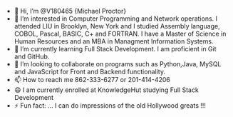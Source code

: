 - 👋 Hi, I’m @V180465 {Michael Proctor}
- 👀 I’m interested in Computer Programming and Network operations.  I attended LIU in Brooklyn, New York and  I studied Assembly language, COBOL, Pascal,  BASIC, C+ and FORTRAN. I have a Master of Science in Human Resources and an MBA in Managment Information Systems.   
- 🌱 I’m currently learning Full Stack Development.  I am proficient in Git and GitHub.  
- 💞️ I’m looking to collaborate on programs such as Python,Java, MySQL and JavaScript for Front and Backend functionality.  
- 📫 How to reach me 862-333-6277 or 201-414-4206  
- 😄 I am currently enrolled at KnowledgeHut studying Full Stack Development  
- ⚡ Fun fact: ... I can do impressions of the old Hollywood greats !!!

<!---
V180465/V180465 is a ✨ special ✨ repository because its `README.md` (this file) appears on your GitHub profile.
You can click the Preview link to take a look at your changes.
--->
